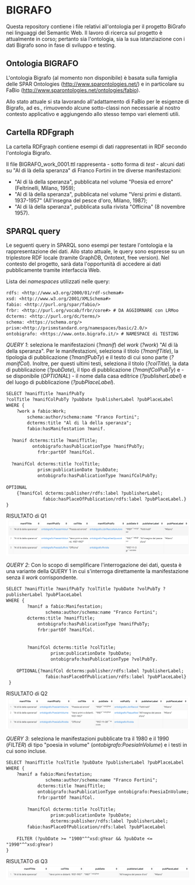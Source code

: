 # BIGRAFO
Questa repository contiene i file relativi all'ontologia per il progetto BiGrafo nei linguaggi del Semantic Web. 
Il lavoro di ricerca sul progetto è attualmente in corso; pertanto sia l'ontologia, sia la sua istanziazione con i dati Bigrafo sono in fase di sviluppo e testing.  

## Ontologia BIGRAFO
L'ontologia Bigrafo (al momento non disponibile) è basata sulla famiglia delle SPAR Ontologies (http://www.sparontologies.net/) e in particolare su FaBio (http://www.sparontologies.net/ontologies/fabio).

Allo stato attuale si sta lavorando all'adattamento di FaBio per le esigenze di Bigrafo, ad es., rimuovendo alcune sotto-classi non necessarie al nostro contesto applicativo e aggiungendo allo stesso tempo vari elementi utili.

## Cartella RDFgraph
La cartella RDFgraph contiene esempi di dati rappresentati in RDF secondo l'ontologia Bigrafo.

Il file BIGRAFO_work_0001.ttl rappresenta - sotto forma di *test* - alcuni dati su "Al di là della speranza" di Franco Fortini in tre diverse manifestazioni:

- "Al di là della speranza", pubblicata nel volume "Poesia ed errore" (Feltrinelli, Milano, 1959);
- "Al di là della speranza", pubblicata nel volume "Versi primi e distanti. 1937-1957" (All'insegna del pesce d'oro, Milano, 1987);
- "Al di là della speranza", pubblicata sulla rivista "Officina" (8 novembre 1957).

## SPARQL query
Le seguenti query in SPARQL sono esempi per testare l'ontologia e la rappresentazione dei dati. Allo stato attuale, le query sono espresse su un triplestore RDF locale (tramite GraphDB, Ontotext, free version). 
Nel contesto del progetto, sarà data l'opportunità di accedere ai dati pubblicamente tramite interfaccia Web.

Lista dei *namespaces* utilizzati nelle query:

```sparql
rdfs: <http://www.w3.org/2000/01/rdf-schema#>
xsd: <http://www.w3.org/2001/XMLSchema#>
fabio: <http://purl.org/spar/fabio/>
frbr: <http://purl.org/vocab/frbr/core#> # DA AGGIORNARE con LRMoo
dcterms: <http://purl.org/dc/terms/>
schema: <https://schema.org/>
prism:<http://prismstandard.org/namespaces/basic/2.0/>
ontobigrafo: <https://www.onto.bigrafo.it/> # NAMESPACE di TESTING
```

*QUERY 1*: seleziona le manifestazioni (_?manif_) del _work_ (_?work_) "Al di là della speranza". 
Per le manifestazioni, seleziona il titolo (_?manifTitle_), la tipologia di pubblicazione (_?manifPubTy_) e il testo di cui sono parte (_?manifCol_).
Inoltre, per questi ultimi testi, seleziona il titolo (_?colTitle_), la data di pubblicazione (_?pubDate_), il tipo di pubblicazione (_?manifColPubTy_) e - se disponibile (_OPTIONAL_) - il nome dalla casa editrice (_?publisherLabel_) e del luogo di pubblicazione (_?pubPlaceLabel_).

```sparql
SELECT ?manifTitle ?manifPubTy 
?colTitle ?manifColPubTy ?pubDate ?publisherLabel ?pubPlaceLabel
WHERE {
	?work a fabio:Work;
        schema:author/schema:name "Franco Fortini";
        dcterms:title "Al di là della speranza";
        fabio:hasManifestation ?manif.  
    
  ?manif dcterms:title ?manifTitle;
          ontobigrafo:hasPublicationType ?manifPubTy;
        	frbr:partOf ?manifCol.
    
  ?manifCol dcterms:title ?colTitle;
            prism:publicationDate ?pubDate;
            ontobigrafo:hasPublicationType ?manifColPubTy;
    
OPTIONAL
    {?manifCol dcterms:publisher/rdfs:label ?publisherLabel;
              fabio:hasPlaceOfPublication/rdfs:label ?pubPlaceLabel.}
} 
```
RISULTATO di Q1
![Local Image](RDFgraph/query1_result.png)


*QUERY 2*: Con lo scopo di semplificare l'interrogazione dei dati, questa è una variante della QUERY 1 in cui s'interroga direttamente la manifestazione senza il _work_ corrispondente. 
 
```sparql
SELECT ?manifTitle ?manifPubTy ?colTitle ?pubDate ?volPubTy ?publisherLabel ?pubPlaceLabel
WHERE { 
     	?manif a fabio:Manifestation;
               schema:author/schema:name "Franco Fortini";
 		dcterms:title ?manifTitle;  
         	ontobigrafo:hasPublicationType ?manifPubTy;
       		frbr:partOf ?manifCol.
   		

        ?manifCol dcterms:title ?colTitle;
                 prism:publicationDate ?pubDate;
                 ontobigrafo:hasPublicationType ?volPubTy.

	OPTIONAL{?manifCol dcterms:publisher/rdfs:label ?publisherLabel;
 			   fabio:hasPlaceOfPublication/rdfs:label ?pubPlaceLabel}  
 }
```
RISULTATO di Q2
![Local Image](RDFgraph/query2_result.png)

*QUERY 3*: seleziona le manifestazioni pubblicate tra il 1980 e il 1990 (_FILTER_) di tipo "poesia in volume" (_ontobigrafo:PoesiaInVolume_) e i testi in cui sono incluse.

```sparql
SELECT ?manifTitle ?colTitle ?pubDate ?publisherLabel ?pubPlaceLabel
WHERE {
	?manif a fabio:Manifestation;
               schema:author/schema:name "Franco Fortini";
    		dcterms:title ?manifTitle;  
         	ontobigrafo:hasPublicationType ontobigrafo:PoesiaInVolume;
       		frbr:partOf ?manifCol.
   		
        ?manifCol dcterms:title ?colTitle;
                 prism:publicationDate ?pubDate;
                 dcterms:publisher/rdfs:label ?publisherLabel;
		fabio:hasPlaceOfPublication/rdfs:label ?pubPlaceLabel

    FILTER (?pubDate >= "1980"^^xsd:gYear && ?pubDate <= "1990"^^xsd:gYear)
}
```
RISULTATO di Q3
![Local Image](RDFgraph/query3_result.png)



